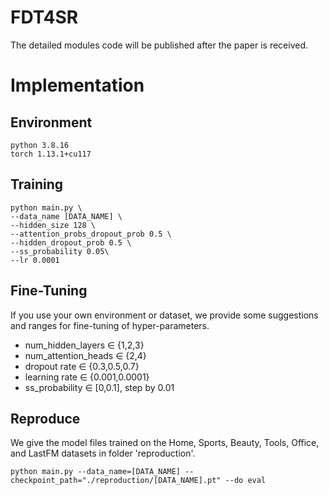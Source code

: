# FDT4SR
The detailed modules code will be published after the paper is received.
# Implementation
## Environment
```
python 3.8.16
torch 1.13.1+cu117
```
## Training
```
python main.py \
--data_name [DATA_NAME] \
--hidden_size 128 \
--attention_probs_dropout_prob 0.5 \
--hidden_dropout_prob 0.5 \
--ss_probability 0.05\
--lr 0.0001
```

## Fine-Tuning
If you use your own environment or dataset, we provide some suggestions and ranges for fine-tuning of hyper-parameters.
* num_hidden_layers ∈ {1,2,3}
* num_attention_heads ∈ {2,4}
* dropout rate ∈ {0.3,0.5,0.7}
* learning rate ∈ {0.001,0.0001}
* ss_probability ∈ [0,0.1], step by 0.01
## Reproduce
We give the model files trained on the Home, Sports, Beauty, Tools, Office, and LastFM datasets in folder 'reproduction'.
```
python main.py --data_name=[DATA_NAME] --checkpoint_path="./reproduction/[DATA_NAME].pt" --do eval
```

